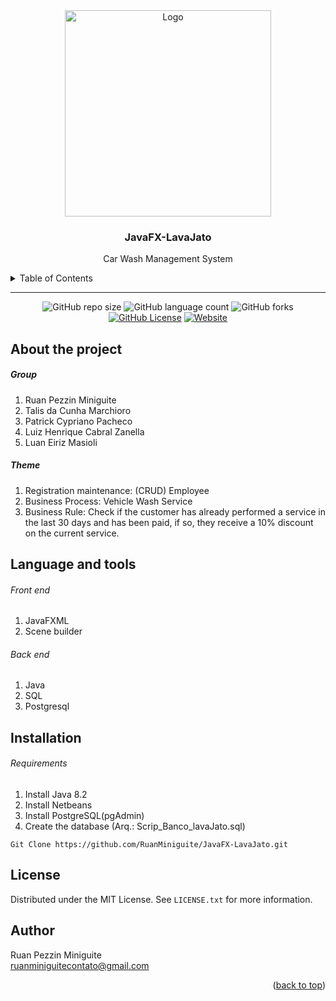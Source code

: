 <!--  
    Ruan Pezzin Miniguite
    V. 2.0 
    Readme IFES projects 
-->

<!-- ============== HEADER ============== -->
<div align="center" id="header">

  <a href="https://cachoeiro.ifes.edu.br/">
    <img src="https://media.discordapp.net/attachments/925719560039043083/925751679519981578/ifes_vila-velha-horizontal-pb.png?width=953&height=294" alt="Logo" width="330">
  </a>
  <h3 align="center">JavaFX-LavaJato</h3>
  <p align="center">
    Car Wash Management System
  </p>
</div>



<!-- ===== SUMARIO ===== -->
<details>
  <summary>Table of Contents</summary>
  <ol>
    <li><a href="#about-the-project">About The Project</a></li>
    <!-- <li><a href="#layout">Layout</a></li> -->
    <li><a href="#language-and-tools">Language and tools</a></li>
    <!-- <li><a href="#implementation-ideas">Implementation ideas</a></li> -->
    <li><a href="#installation">Installation</a></li>
    <li><a href="#license">License</a></li>
    <li><a href="#author">Author</a></li>
  </ol>
</details>

---


<!-- ============== SHIELDS ============== -->
<div align="center">

  ![GitHub repo size][GitHub repo size-shields]
  ![GitHub language count][GitHub language count-shields]
  ![GitHub forks][GitHub forks-shields]
  [![GitHub License][GitHub License-shields]][GitHub License-link]
  [![Website][Website-shields]][Website-link]

  <!-- <h4 align="center"> 
    🚧  Project under construction...  🚧
  </h4> -->
</div>


<!-- ============== ABOUT ============== -->
## About the project

<!-- <div align="center">
  <img src="https://media.discordapp.net/attachments/925787834638544956/925789165717717072/default.png?width=1214&height=683" width=80%>
<br><br>

  [![Site][Site-shields]][Site-link]
</div> -->

<h5>Group</h5>

  <ol>
    <li>Ruan Pezzin Miniguite</li>
    <li>Talis da Cunha Marchioro</li>
    <li>Patrick Cypriano Pacheco</li>
    <li>Luiz Henrique Cabral Zanella</li>
    <li>Luan Eiriz Masioli</li>
  </ol>

<h5>Theme</h5>

  <ol>
    <li>Registration maintenance: (CRUD) Employee</li>
    <li>Business Process: Vehicle Wash Service</li>
    <li>Business Rule: Check if the customer has already performed a service in the last 30 days and has been paid, if so, they receive a 10% discount on the current service.</li>
  </ol>





<!-- ============== LAYOUT ============== -->
<!-- ## Layout

<div>

  <img src="https://media.discordapp.net/attachments/925787834638544956/925790164939337778/default.png?width=388&height=683" width="25%">
  <img src="https://media.discordapp.net/attachments/925787834638544956/925790164939337778/default.png?width=388&height=683" width="25%">

</div> -->


<!-- ============== LANGUAGE ============== -->
## Language and tools
###### Front end

 <ol>
    <li>JavaFXML</li>
    <li>Scene builder</li>
  </ol>

###### Back end

 <ol>
    <li>Java</li>
    <li>SQL</li>
    <li>Postgresql</li>
  </ol>


<!-- ============== IDEAS ============== -->
<!-- ## Implementation ideas
- [x] Example
- [ ] Example -->



<!-- ============== INSTALLATION ============== -->
## Installation

###### Requirements

<ol>
  <li>Install Java 8.2</li>
  <li>Install Netbeans</li>
  <li>Install PostgreSQL(pgAdmin)</li>
  <li>Create the database (Arq.: Scrip_Banco_lavaJato.sql)</li>
</ol>


```
Git Clone https://github.com/RuanMiniguite/JavaFX-LavaJato.git
```


<!-- ============== LICENSE ============== -->
## License

Distributed under the MIT License. See `LICENSE.txt` for more information.


<!-- ============== AUTHOR ============== -->
## Author

Ruan Pezzin Miniguite <br> ruanminiguitecontato@gmail.com

<p align="right">(<a href="#header">back to top</a>)</p>


<!-- ============== LINKs ============== -->
<!-- Alterar link -->
[Site-link]: https://github.com/RuanMiniguite/JavaFX-LavaJato
[GitHub License-link]: https://github.com/RuanMiniguite/JavaFX-LavaJato/blob/cd29317bcd9d5f7f82c846f8c5fc3aacbaa38580/LICENSE


<!-- Alterar caminho para repositorio [Template-Readme] -->
[GitHub repo size-shields]: https://img.shields.io/github/repo-size/RuanMiniguite/JavaFX-LavaJato?style=for-the-badge
[GitHub language count-shields]: https://img.shields.io/github/languages/count/RuanMiniguite/JavaFX-LavaJato?style=for-the-badge
[GitHub forks-shields]: https://img.shields.io/github/forks/RuanMiniguite/JavaFX-LavaJato?style=for-the-badge


[GitHub License-shields]: https://img.shields.io/cocoapods/l/m?down_color=292929&up_color=292929&style=for-the-badge
[Site-shields]: https://img.shields.io/badge/Site-Live-292929?style=for-the-badge&logo=web&logoColor=white
[Website-link]: https://github.com/RuanMiniguite/Commit-Message
[Website-shields]: https://img.shields.io/website?down_color=292929&down_message=404&style=for-the-badge&logo=github&up_color=292929&up_message=Commit&url=https%3A%2F%2Fgithub.com%2FRuanMiniguite%2FCommit-Message
